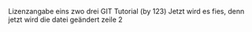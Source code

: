 Lizenzangabe eins zwo drei
GIT Tutorial (by 123)
Jetzt wird es fies, denn jetzt wird die datei geändert
zeile 2
